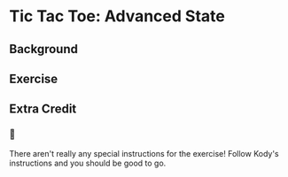 # Tic Tac Toe: Advanced State

## Background

## Exercise

## Extra Credit

### 💯

There aren't really any special instructions for the exercise! Follow Kody's
instructions and you should be good to go.
